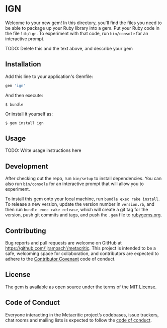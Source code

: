 # IGN

Welcome to your new gem! In this directory, you'll find the files you need to be able to package up your Ruby library into a gem. Put your Ruby code in the file `lib/ign`. To experiment with that code, run `bin/console` for an interactive prompt.

TODO: Delete this and the text above, and describe your gem

## Installation

Add this line to your application's Gemfile:

```ruby
gem 'ign'
```

And then execute:

    $ bundle

Or install it yourself as:

    $ gem install ign

## Usage

TODO: Write usage instructions here

## Development

After checking out the repo, run `bin/setup` to install dependencies. You can also run `bin/console` for an interactive prompt that will allow you to experiment.

To install this gem onto your local machine, run `bundle exec rake install`. To release a new version, update the version number in `version.rb`, and then run `bundle exec rake release`, which will create a git tag for the version, push git commits and tags, and push the `.gem` file to [rubygems.org](https://rubygems.org).

## Contributing

Bug reports and pull requests are welcome on GitHub at https://github.com/'jramosch'/metacritic. This project is intended to be a safe, welcoming space for collaboration, and contributors are expected to adhere to the [Contributor Covenant](http://contributor-covenant.org) code of conduct.

## License

The gem is available as open source under the terms of the [MIT License](https://opensource.org/licenses/MIT).

## Code of Conduct

Everyone interacting in the Metacritic project’s codebases, issue trackers, chat rooms and mailing lists is expected to follow the [code of conduct](https://github.com/'jramosch'/metacritic/blob/master/CODE_OF_CONDUCT.md).

